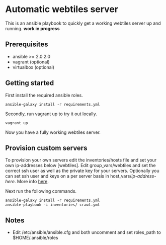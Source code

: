 # Automatic webtiles server
This is an ansible playbook to quickly get a working webtiles server up and running.
**work in progress**

## Prerequisites
* ansible >= 2.0.2.0
* vagrant (optional)
* virtualbox (optional)

## Getting started
First install the required ansible roles.
```
ansible-galaxy install -r requirements.yml
```
Secondly, run vagrant up to try it out locally.
```
vagrant up
```
Now you have a fully working webtiles server.

## Provision custom servers
To provision your own servers edit the inventories/hosts file and set your own ip-addresses below [webtiles].
Edit group_vars/webtiles and set the correct ssh user as well as the private key for your servers.
Optionally you can set ssh user and keys on a per server basis in host_vars/*ip-address-here*.
More info [here](http://docs.ansible.com/ansible/intro_inventory.html#list-of-behavioral-inventory-parameters).

Next run the following commands.
```
ansible-galaxy install -r requirements.yml
ansible-playbook -i inventories/ crawl.yml
```

## Notes
* Edit /etc/ansible/ansible.cfg and both uncomment and set roles_path to $HOME/.ansible/roles
